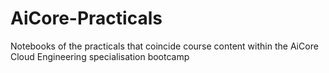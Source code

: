 # AiCore-Practicals
Notebooks of the practicals that coincide course content within the AiCore Cloud Engineering specialisation bootcamp
